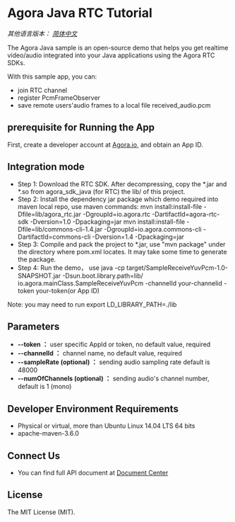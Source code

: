 # Agora Java RTC Tutorial

*其他语言版本： [简体中文](README.zh.md)*

The Agora Java sample is an open-source demo that helps you get realtime video/audio integrated into your Java applications using the Agora RTC SDKs.

With this sample app, you can:
- join RTC channel
- register PcmFrameObserver
- save remote users'audio frames to a local file received_audio.pcm

## prerequisite for Running the App
First, create a developer account at [Agora.io](https://dashboard.agora.io/signin/), and obtain an App ID.

## Integration mode
- Step 1: Download the RTC SDK. After decompressing, copy the *.jar and *.so from agora_sdk_java (for RTC) the lib/ of this project.
- Step 2: Install the dependency jar package which demo required into maven local repo, use maven commands:
mvn install:install-file -Dfile=lib/agora_rtc.jar -DgroupId=io.agora.rtc  -DartifactId=agora-rtc-sdk -Dversion=1.0 -Dpackaging=jar
mvn install:install-file -Dfile=lib/commons-cli-1.4.jar -DgroupId=io.agora.commons-cli -DartifactId=commons-cli -Dversion=1.4 -Dpackaging=jar
- Step 3: Compile and pack the project to *.jar, use "mvn package" under the directory where pom.xml locates. It may take some time to generate the package.
- Step 4: Run the demo， use 
java -cp target/SampleReceiveYuvPcm-1.0-SNAPSHOT.jar -Dsun.boot.library.path=lib/ io.agora.mainClass.SampleReceiveYuvPcm -channelId your-channelid -token your-token(or App ID) 

Note:
you may need to run export LD_LIBRARY_PATH=./lib 

## Parameters
* **--token ：** user specific AppId or token, no default value, required
* **--channelId ：** channel name, no default value, required
* **--sampleRate (optional) ：**  sending audio sampling rate default is 48000
* **--numOfChannels (optional) ：** sending audio's channel number, default is 1 (mono)

## Developer Environment Requirements
- Physical or virtual, more than Ubuntu Linux 14.04 LTS 64 bits
- apache-maven-3.6.0

## Connect Us
- You can find full API document at [Document Center](https://docs.agora.io/en/)

## License
The MIT License (MIT).

